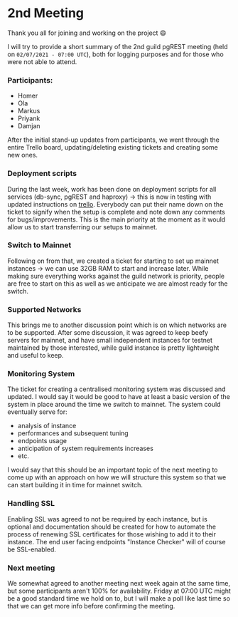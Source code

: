 # 2nd Meeting

Thank you all for joining and working on the project :smile:

I will try to provide a short summary of the 2nd guild pgREST meeting (held on `02/07/2021 - 07:00 UTC`), both for logging purposes and for those who were not able to attend.

### Participants:

- Homer
- Ola
- Markus
- Priyank
- Damjan

After the initial stand-up updates from participants, we went through the entire Trello board, updating/deleting existing tickets and creating some new ones.

### Deployment scripts

During the last week, work has been done on deployment scripts for all services (db-sync, pgREST and haproxy) -> this is now in testing with updated instructions on [trello](https://trello.com/c/1GS8VpNP/2-add-haproxy-config-to-setup). Everybody can put their name down on the ticket to signify when the setup is complete and note down any comments for bugs/improvements. This is the main priority at the moment as it would allow us to start transferring our setups to mainnet.

### Switch to Mainnet

Following on from that, we created a ticket for starting to set up mainnet instances -> we can use 32GB RAM to start and increase later. While making sure everything works against the guild network is priority, people are free to start on this as well as we anticipate we are almost ready for the switch.

### Supported Networks
This brings me to another discussion point which is on which networks are to be supported. After some discussion, it was agreed to keep beefy servers for mainnet, and have small independent instances for testnet maintained by those interested, while guild instance is pretty lightweight and useful to keep.

### Monitoring System

The ticket for creating a centralised monitoring system was discussed and updated. I would say it would be good to have at least a basic version of the system in place around the time we switch to mainnet. The system could eventually serve for:  
 - analysis of instance  
 - performances and subsequent tuning  
 - endpoints usage  
 - anticipation of system requirements increases  
 - etc.

I would say that this should be an important topic of the next meeting to come up with an approach on how we will structure this system so that we can start building it in time for mainnet switch.

### Handling SSL

Enabling SSL was agreed to not be required by each instance, but is optional and documentation should be created for how to automate the process of renewing SSL certificates for those wishing to add it to their instance. The end user facing endpoints "Instance Checker" will of course be SSL-enabled.

### Next meeting

We somewhat agreed to another meeting next week again at the same time, but some participants aren't 100% for availability. Friday at 07:00 UTC might be a good standard time we hold on to, but I will make a poll like last time so that we can get more info before confirming the meeting.
